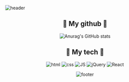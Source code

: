 ![header](https://capsule-render.vercel.app/api?type=waving&color=gradient&height=300&section=header&text=Byeoleta();&fontSize=90)

<div align=center>

## 🌿 My github 🌿
![Anurag's GitHub stats](https://github-readme-stats.vercel.app/api?username=Byeoleta&show_icons=true&theme=buefy&align="center")


## 🌿 My tech 🌿
![html](https://img.shields.io/badge/Html-E34F26?style=flat-square&logo=Html5&logoColor=white)
![css](https://img.shields.io/badge/CSS-1572B6?style=flat-square&logo=CSS3&logoColor=white)
![JS](https://img.shields.io/badge/JavaScript-F7DF1E?style=flat-square&logo=JavaScript&logoColor=black)
![jQuery](https://img.shields.io/badge/jQuery-6DB33F?style=flat-square&logo=jQuery&logoColor=white)
![React](https://img.shields.io/badge/React-61DAFB?style=flat-square&logo=React&logoColor=black)
  
![footer](https://capsule-render.vercel.app/api?type=waving&color=gradient&height=300&section=footer&text=Byeoleta();&fontSize=90)
